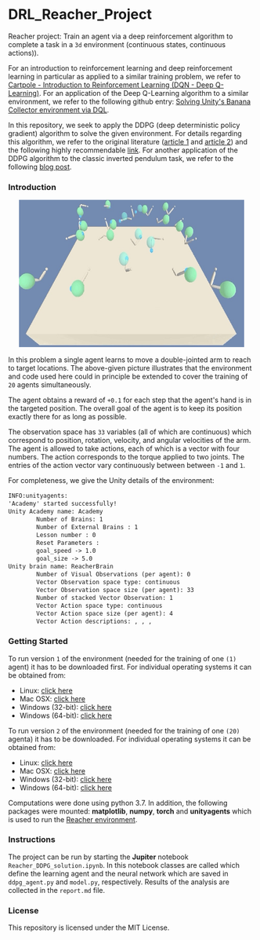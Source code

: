 # DRL_Reacher_Project
Reacher project: Train an agent via a deep reinforcement algorithm to complete a task in a `3d` environment (continuous states, continuous actions)). 

For an introduction to reinforcement learning and deep reinforcement learning in particular as applied to a similar training problem, we refer to [Cartpole - Introduction to Reinforcement Learning (DQN - Deep Q-Learning)](https://towardsdatascience.com/cartpole-introduction-to-reinforcement-learning-ed0eb5b58288). For an application of the Deep Q-Learning algorithm to a similar environment, we refer to the following github entry: [Solving Unity's Banana Collector environment via DQL](https://github.com/andreaspts/DRL_Navigation_Project).

In this repository, we seek to apply the DDPG (deep deterministic policy gradient) algorithm to solve the given environment. For details regarding this algorithm, we refer to the original literature ([article 1](http://proceedings.mlr.press/v32/silver14.pdf) and [article 2](https://arxiv.org/abs/1509.02971)) and the following highly recommendable [link](https://spinningup.openai.com/en/latest/algorithms/ddpg.html). For another application of the DDPG algorithm to the classic inverted pendulum task, we refer to the following [blog post](https://towardsdatascience.com/deep-deterministic-policy-gradients-explained-2d94655a9b7b).

### Introduction

<p align="center">
  <img width="460" height="300" src="reacher.jpg">
</p>

In this problem a single agent learns to move a double-jointed arm to reach to target locations. The above-given picture illustrates that the environment and code used here could in principle be extended to cover the training of `20` agents simultaneously.

The agent obtains a reward of `+0.1` for each step that the agent's hand is in the targeted position. The overall goal of the agent is to keep its position exactly there for as long as possible.

The observation space has `33` variables (all of which are continuous) which correspond to position, rotation, velocity, and angular velocities of the arm. The agent is allowed to take actions, each of which is a vector with four numbers. The action corresponds to the torque applied to two joints. The entries of the action vector vary continuously between between `-1` and `1`.

For completeness, we give the Unity details of the environment:

```
INFO:unityagents:
'Academy' started successfully!
Unity Academy name: Academy
        Number of Brains: 1
        Number of External Brains : 1
        Lesson number : 0
        Reset Parameters :
		goal_speed -> 1.0
		goal_size -> 5.0
Unity brain name: ReacherBrain
        Number of Visual Observations (per agent): 0
        Vector Observation space type: continuous
        Vector Observation space size (per agent): 33
        Number of stacked Vector Observation: 1
        Vector Action space type: continuous
        Vector Action space size (per agent): 4
        Vector Action descriptions: , , , 
```
### Getting Started

To run version `1` of the environment (needed for the training of one `(1)` agent) it has to be downloaded first. For individual operating systems it can be obtained from:
* Linux: [click here](https://s3-us-west-1.amazonaws.com/udacity-drlnd/P2/Reacher/one_agent/Reacher_Linux.zip)
* Mac OSX: [click here](https://s3-us-west-1.amazonaws.com/udacity-drlnd/P2/Reacher/one_agent/Reacher.app.zip)
* Windows (32-bit): [click here](https://s3-us-west-1.amazonaws.com/udacity-drlnd/P2/Reacher/one_agent/Reacher_Windows_x86.zip)
* Windows (64-bit): [click here](https://s3-us-west-1.amazonaws.com/udacity-drlnd/P2/Reacher/one_agent/Reacher_Windows_x86_64.zip)

To run version `2` of the environment (needed for the training of one `(20)` agenta) it has to be downloaded. For individual operating systems it can be obtained from:
* Linux: [click here](https://s3-us-west-1.amazonaws.com/udacity-drlnd/P2/Reacher/Reacher_Linux.zip)
* Mac OSX: [click here](https://s3-us-west-1.amazonaws.com/udacity-drlnd/P2/Reacher/Reacher.app.zip)
* Windows (32-bit): [click here](https://s3-us-west-1.amazonaws.com/udacity-drlnd/P2/Reacher/Reacher_Windows_x86.zip)
* Windows (64-bit): [click here](https://s3-us-west-1.amazonaws.com/udacity-drlnd/P2/Reacher/Reacher_Windows_x86_64.zip)

Computations were done using python 3.7. In addition, the following packages were mounted: **matplotlib**, **numpy**, **torch** and **unityagents** which is used to run the [Reacher environment](https://github.com/Unity-Technologies/ml-agents/blob/master/docs/Learning-Environment-Examples.md#reacher).

### Instructions

The project can be run by starting the **Jupiter** notebook `Reacher_DDPG_solution.ipynb`. In this notebook classes are called which define the learning agent and the neural network which are saved in `ddpg_agent.py` and `model.py`, respectively. Results of the analysis are collected in the `report.md` file.

### License
This repository is licensed under the MIT License.
